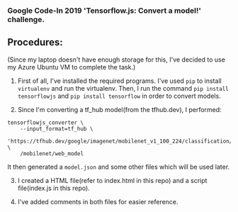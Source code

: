 ### Google Code-In 2019 'Tensorflow.js: Convert a model!' challenge.

## Procedures:

(Since my laptop doesn't have enough storage for this, I've decided to use my Azure Ubuntu VM to complete the task.)
1) First of all, I've installed the required programs. I've used `pip` to install `virtualenv` and run the virtualenv. Then, I run the command `pip install tensorflowjs` and `pip install tensorflow` in order to convert models.

2) Since I'm converting a tf_hub model(from the tfhub.dev), I performed:
```
tensorflowjs_converter \
    --input_format=tf_hub \
    'https://tfhub.dev/google/imagenet/mobilenet_v1_100_224/classification/1' \
    /mobilenet/web_model
```
It then generated a `model.json` and some other files which will be used later.

3) I created a HTML file(refer to index.html in this repo) and a script file(index.js in this repo).

4) I've added comments in both files for easier reference.